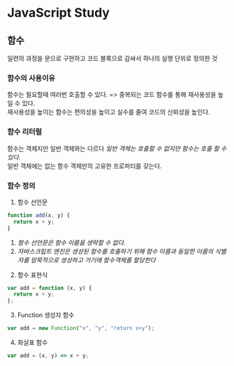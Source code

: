 # JavaScript Study

## 함수

일련의 과정을 문으로 구현하고 코드 블록으로 감싸서 하나의 실행 단위로 정의한 것<br/>

### 함수의 사용이유

함수는 필요할때 여러번 호출할 수 있다. => 중복되는 코드 함수를 통해 재사용성을 높일 수 있다.<br/>
재사용성을 높이는 함수는 편의성을 높이고 실수를 줄여 코드의 신뢰성을 높인다.

### 함수 리터럴

함수는 객체지만 일반 객체와는 다르다 _일반 객체는 호출할 수 없지만 함수는 호출 할 수 있다._ <br/>
일반 객체에는 없는 함수 객체만의 고유한 프로퍼티를 갖는다.

### 함수 정의

1. 함수 선언문

```javascript
function add(x, y) {
  return x + y;
}
```

1. _함수 선언문은 함수 이름을 생략할 수 없다._
2. _자바스크립트 엔진은 생성된 함수를 호출하기 위해 함수 이름과 동일한 이름의 식별자를 암묵적으로 생성하고 거기에 함수객체를 할당한다_

2) 함수 표현식

```javascript
var add = function (x, y) {
  return x + y;
};
```

3. Function 생성자 함수

```javascript
var add = new Function("x", "y", "return x+y");
```

4. 화살표 함수

```javascript
var add = (x, y) => x + y;
```
